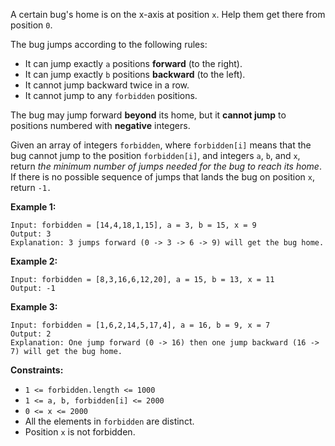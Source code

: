 A certain bug's home is on the x-axis at position `x`. Help them get there
from position `0`.

The bug jumps according to the following rules:

  * It can jump exactly `a` positions **forward** (to the right).
  * It can jump exactly `b` positions **backward** (to the left).
  * It cannot jump backward twice in a row.
  * It cannot jump to any `forbidden` positions.

The bug may jump forward **beyond** its home, but it **cannot jump** to
positions numbered with **negative** integers.

Given an array of integers `forbidden`, where `forbidden[i]` means that the
bug cannot jump to the position `forbidden[i]`, and integers `a`, `b`, and
`x`, return _the minimum number of jumps needed for the bug to reach its
home_. If there is no possible sequence of jumps that lands the bug on
position `x`, return `-1.`



**Example 1:**

    
    
    Input: forbidden = [14,4,18,1,15], a = 3, b = 15, x = 9
    Output: 3
    Explanation: 3 jumps forward (0 -> 3 -> 6 -> 9) will get the bug home.
    

**Example 2:**

    
    
    Input: forbidden = [8,3,16,6,12,20], a = 15, b = 13, x = 11
    Output: -1
    

**Example 3:**

    
    
    Input: forbidden = [1,6,2,14,5,17,4], a = 16, b = 9, x = 7
    Output: 2
    Explanation: One jump forward (0 -> 16) then one jump backward (16 -> 7) will get the bug home.
    



**Constraints:**

  * `1 <= forbidden.length <= 1000`
  * `1 <= a, b, forbidden[i] <= 2000`
  * `0 <= x <= 2000`
  * All the elements in `forbidden` are distinct.
  * Position `x` is not forbidden.


